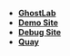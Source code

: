 
- **[GhostLab](http://192.168.0.18.xip.io:8005/)**
- **[Demo Site](https://testing.luna.io/demo)**
- **[Debug Site](https://bsdk.api.teamditto.net/debug/5.3.0-dev.2022-06-13-10-06.753e4875/en-us/index.html?glassesId=glasses_ping_test&disable_close=0&server=%2F%2Fvto-sandbox.partners.api.ditto.com&access_key=6fae34bc7bec2afd&partner_id=test)**
- **[Quay](https://www.quayaustralia.com/collections/new-arrivals/products/come-thru?variant=39843848650838)**
